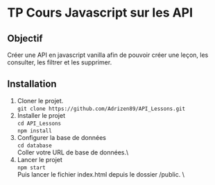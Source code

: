 # TP Cours Javascript sur les API

## Objectif
Créer une API en javascript vanilla afin de pouvoir créer une leçon, les consulter, les filtrer et les supprimer.

## Installation
1. Cloner le projet.\
``git clone https://github.com/Adrizen89/API_Lessons.git``
2. Installer le projet\
``cd API_Lessons``\
``npm install``
4. Configurer la base de données\
``cd database``\
Coller votre URL de base de données.\
5. Lancer le projet\
``npm start``\
Puis lancer le fichier index.html depuis le dossier /public. \
